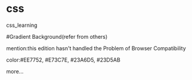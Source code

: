 # css
css_learning

#Gradient Background(refer from others)

mention:this edition hasn't handled the Problem of Browser Compatibility

color:#EE7752, #E73C7E, #23A6D5, #23D5AB

more...
